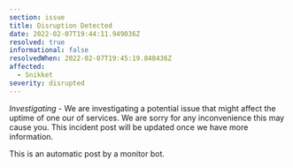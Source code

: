 ```yaml
---
section: issue
title: Disruption Detected
date: 2022-02-07T19:44:11.949036Z
resolved: true
informational: false
resolvedWhen: 2022-02-07T19:45:19.848436Z
affected:
  - Snikket
severity: disrupted
---
```

*Investigating* - We are investigating a potential issue that might affect the uptime of one our of services. We are sorry for any inconvenience this may cause you. This incident post will be updated once we have more information.

This is an automatic post by a monitor bot.
        